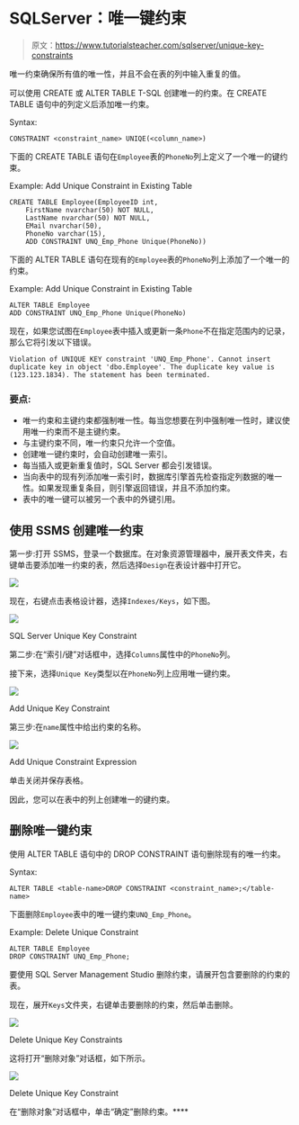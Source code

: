 # SQLServer：唯一键约束

> 原文：<https://www.tutorialsteacher.com/sqlserver/unique-key-constraints>

唯一约束确保所有值的唯一性，并且不会在表的列中输入重复的值。

可以使用 CREATE 或 ALTER TABLE T-SQL 创建唯一的约束。在 CREATE TABLE 语句中的列定义后添加唯一约束。

Syntax:

```
CONSTRAINT <constraint_name> UNIQE(<column_name>) 
```

下面的 CREATE TABLE 语句在`Employee`表的`PhoneNo`列上定义了一个唯一的键约束。

Example: Add Unique Constraint in Existing Table 

```
CREATE TABLE Employee(EmployeeID int,
    FirstName nvarchar(50) NOT NULL,  
    LastName nvarchar(50) NOT NULL, 
    EMail nvarchar(50),
    PhoneNo varchar(15),
    ADD CONSTRAINT UNQ_Emp_Phone Unique(PhoneNo)) 
```

下面的 ALTER TABLE 语句在现有的`Employee`表的`PhoneNo`列上添加了一个唯一的约束。

Example: Add Unique Constraint in Existing Table 

```
ALTER TABLE Employee   
ADD CONSTRAINT UNQ_Emp_Phone Unique(PhoneNo) 
```

现在，如果您试图在`Employee`表中插入或更新一条`Phone`不在指定范围内的记录，那么它将引发以下错误。

`Violation of UNIQUE KEY constraint 'UNQ_Emp_Phone'. Cannot insert duplicate key in object 'dbo.Employee'. The duplicate key value is (123.123.1834). The statement has been terminated.`

### 要点:

*   唯一约束和主键约束都强制唯一性。每当您想要在列中强制唯一性时，建议使用唯一约束而不是主键约束。
*   与主键约束不同，唯一约束只允许一个空值。
*   创建唯一键约束时，会自动创建唯一索引。
*   每当插入或更新重复值时，SQL Server 都会引发错误。
*   当向表中的现有列添加唯一索引时，数据库引擎首先检查指定列数据的唯一性。如果发现重复条目，则引擎返回错误，并且不添加约束。
*   表中的唯一键可以被另一个表中的外键引用。

## 使用 SSMS 创建唯一约束

第一步:打开 SSMS，登录一个数据库。在对象资源管理器中，展开表文件夹，右键单击要添加唯一约束的表，然后选择`Design`在表设计器中打开它。

[![](img/7d7ac7afdee792f77b0ddfcb3cc6d2e8.png)](../../Content/images/sqlserver/foreignkey1.png) 

现在，右键点击表格设计器，选择`Indexes/Keys`，如下图。

[![](img/f911f9f009092fa83958076665712643.png)](../../Content/images/sqlserver/unique1.png) 

SQL Server Unique Key Constraint



第二步:在“索引/键”对话框中，选择`Columns`属性中的`PhoneNo`列。

接下来，选择`Unique Key`类型以在`PhoneNo`列上应用唯一键约束。

[![](img/3562862ab6a82a176497c06f3093bc31.png)](../../Content/images/sqlserver/unique2.png)

Add Unique Key Constraint



第三步:在`name`属性中给出约束的名称。

[![](img/cda3518302fe8ac5268860871ecc71a9.png)](../../Content/images/sqlserver/unique3.png)

Add Unique Constraint Expression



单击关闭并保存表格。

因此，您可以在表中的列上创建唯一的键约束。

## 删除唯一键约束

使用 ALTER TABLE 语句中的 DROP CONSTRAINT 语句删除现有的唯一约束。

Syntax: 

```
ALTER TABLE <table-name>DROP CONSTRAINT <constraint_name>;</table-name> 
```

下面删除`Employee`表中的唯一键约束`UNQ_Emp_Phone`。

Example: Delete Unique Constraint 

```
ALTER TABLE Employee   
DROP CONSTRAINT UNQ_Emp_Phone; 
```

要使用 SQL Server Management Studio 删除约束，请展开包含要删除的约束的表。

现在，展开`Keys`文件夹，右键单击要删除的约束，然后单击删除。

[![](img/ce9895038f92559c751c1025f6600f04.png)](../../Content/images/sqlserver/unique4.png)

Delete Unique Key Constraints



这将打开“删除对象”对话框，如下所示。

[![](img/6d2dc44169c0ff50e63594fa314fa20f.png)](../../Content/images/sqlserver/unique5.png)

Delete Unique Key Constraint



在“删除对象”对话框中，单击“确定”删除约束。****